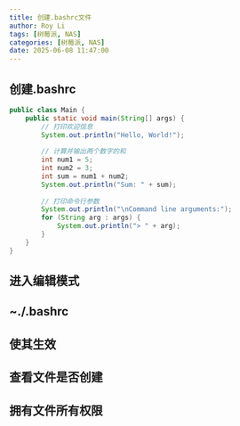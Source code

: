 ```yaml
---
title: 创建.bashrc文件  
author: Roy Li  
tags: [树莓派, NAS]  
categories: [树莓派, NAS]  
date: 2025-06-08 11:47:00
---
```

## 创建.bashrc

```java
public class Main {
    public static void main(String[] args) {
        // 打印欢迎信息
        System.out.println("Hello, World!");
        
        // 计算并输出两个数字的和
        int num1 = 5;
        int num2 = 3;
        int sum = num1 + num2;
        System.out.println("Sum: " + sum);
        
        // 打印命令行参数
        System.out.println("\nCommand line arguments:");
        for (String arg : args) {
            System.out.println("> " + arg);
        }
    }
}
```

## 进入编辑模式


## ~./.bashrc



## 使其生效



## 查看文件是否创建



## 拥有文件所有权限